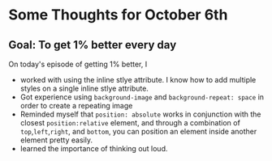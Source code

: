 # Some Thoughts for October 6th 

## Goal: To get 1% better every day

On today's episode of getting 1% better, I 
- worked with using the inline stlye attribute. I know how to add multiple styles on a single inline stlye attribute. 
- Got experience using `background-image` and `background-repeat: space` in order to create a repeating image 
- Reminded myself that `position: absolute` works in conjunction with the closest `position:relative` element, and through a combination of `top`,`left`,`right`, and `bottom`, you can position an element inside another element pretty easily. 
- learned the importance of thinking out loud. 